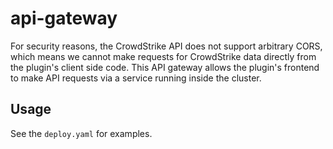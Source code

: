 # api-gateway

For security reasons, the CrowdStrike API does not support arbitrary CORS, which means we cannot
make requests for CrowdStrike data directly from the plugin's client side code. This API gateway
allows the plugin's frontend to make API requests via a service running inside the cluster.

## Usage

See the `deploy.yaml` for examples.
